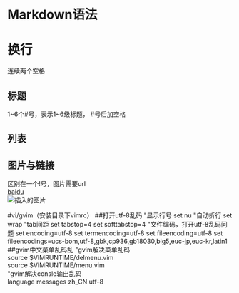 # Markdown语法

# 换行

连续两个空格

## 标题

  1~6个#号，表示1~6级标题， #号后加空格

## 列表


## 图片与链接

  区别在一个!号，图片需要url  
  [baidu](www.baidu.com)  
  ![插入的图片](http://cdn.sspai.com/attachment/thumbnail/2014/04/15/f96c892fc63933ab186235f7c910753b10f77_mw_800_wm_1_wmp_3.jpg)
  



#vi/gvim（安装目录下vimrc）
##打开utf-8乱码
"显示行号
set nu
"自动折行
set wrap
"tab间距
set tabstop=4
set softtabstop=4
"文件编码，打开utf-8乱码问题
set encoding=utf-8
set termencoding=utf-8
set fileencoding=utf-8
set fileencodings=ucs-bom,utf-8,gbk,cp936,gb18030,big5,euc-jp,euc-kr,latin1
##gvim中文菜单乱码乱
"gvim解决菜单乱码  
source $VIMRUNTIME/delmenu.vim  
source $VIMRUNTIME/menu.vim  
"gvim解决consle输出乱码  
language messages zh_CN.utf-8 
